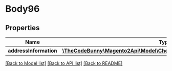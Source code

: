 # Body96

## Properties
Name | Type | Description | Notes
------------ | ------------- | ------------- | -------------
**addressInformation** | [**\TheCodeBunny\Magento2Api\Model\CheckoutDataShippingInformationInterface**](CheckoutDataShippingInformationInterface.md) |  | 

[[Back to Model list]](../README.md#documentation-for-models) [[Back to API list]](../README.md#documentation-for-api-endpoints) [[Back to README]](../README.md)


